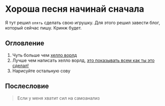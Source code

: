 # Хороша песня начинай сначала
Я тут решил `опять` сделать свою игрушку. 
Для этого решил завести блог, который сейчас пишу. 
Кринж будет. 

## Огловление
1. Чуть больше чем [хелло ворлд](./Part1.md) 
2. Лучше чем написать хелло ворлд, [это показывать всем как ты это сделал!](./Part2.md)
2. Нарисуйте остальную сову

## Послесловие

> Если у меня хватит сил на самоанализ

